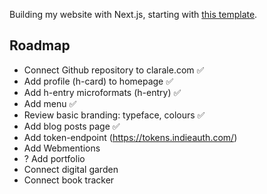Building my website with Next.js, starting with [this template](https://github.com/vercel/next.js/tree/canary/examples/blog-starter).

## Roadmap

- Connect Github repository to clarale.com ✅
- Add profile (h-card) to homepage ✅
- Add h-entry microformats (h-entry) ✅
- Add menu ✅
- Review basic branding: typeface, colours ✅
- Add blog posts page ✅
- Add token-endpoint (https://tokens.indieauth.com/)
- Add Webmentions
- ? Add portfolio
- Connect digital garden
- Connect book tracker
